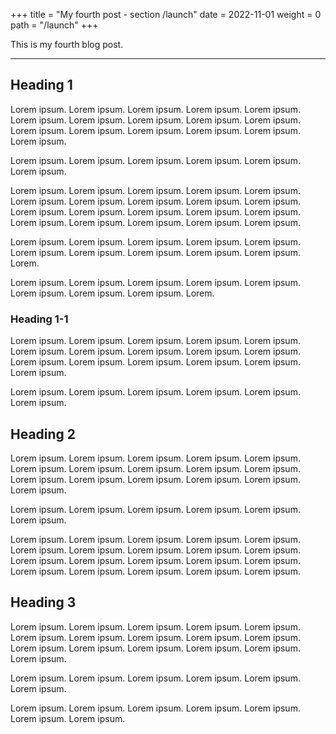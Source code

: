 +++
title = "My fourth post - section /launch"
date = 2022-11-01
weight = 0
path = "/launch"
+++

This is my fourth blog post.

---

## Heading 1

Lorem ipsum. Lorem ipsum. Lorem ipsum. Lorem ipsum. Lorem ipsum. Lorem ipsum.
Lorem ipsum. Lorem ipsum. Lorem ipsum. Lorem ipsum. Lorem ipsum. Lorem ipsum.
Lorem ipsum. Lorem ipsum. Lorem ipsum. Lorem ipsum.

Lorem ipsum. Lorem ipsum. Lorem ipsum. Lorem ipsum. Lorem ipsum. Lorem ipsum.

Lorem ipsum. Lorem ipsum. Lorem ipsum. Lorem ipsum. Lorem ipsum. Lorem ipsum.
Lorem ipsum. Lorem ipsum. Lorem ipsum. Lorem ipsum. Lorem ipsum. Lorem ipsum.
Lorem ipsum. Lorem ipsum. Lorem ipsum. Lorem ipsum. Lorem ipsum. Lorem ipsum.
Lorem ipsum. Lorem ipsum.

Lorem ipsum. Lorem ipsum. Lorem ipsum. Lorem ipsum. Lorem ipsum. Lorem ipsum.
Lorem ipsum. Lorem ipsum. Lorem ipsum. Lorem ipsum. Lorem.

Lorem ipsum. Lorem ipsum. Lorem ipsum. Lorem ipsum. Lorem ipsum. Lorem ipsum.
Lorem ipsum. Lorem ipsum. Lorem.

### Heading 1-1

Lorem ipsum. Lorem ipsum. Lorem ipsum. Lorem ipsum. Lorem ipsum. Lorem ipsum.
Lorem ipsum. Lorem ipsum. Lorem ipsum. Lorem ipsum. Lorem ipsum. Lorem ipsum.
Lorem ipsum. Lorem ipsum. Lorem ipsum. Lorem ipsum.

Lorem ipsum. Lorem ipsum. Lorem ipsum. Lorem ipsum. Lorem ipsum. Lorem ipsum.

## Heading 2

Lorem ipsum. Lorem ipsum. Lorem ipsum. Lorem ipsum. Lorem ipsum. Lorem ipsum.
Lorem ipsum. Lorem ipsum. Lorem ipsum. Lorem ipsum. Lorem ipsum. Lorem ipsum.
Lorem ipsum. Lorem ipsum. Lorem ipsum. Lorem ipsum.

Lorem ipsum. Lorem ipsum. Lorem ipsum. Lorem ipsum. Lorem ipsum. Lorem ipsum.

Lorem ipsum. Lorem ipsum. Lorem ipsum. Lorem ipsum. Lorem ipsum. Lorem ipsum.
Lorem ipsum. Lorem ipsum. Lorem ipsum. Lorem ipsum. Lorem ipsum. Lorem ipsum.
Lorem ipsum. Lorem ipsum. Lorem ipsum. Lorem ipsum. Lorem ipsum. Lorem ipsum.
Lorem ipsum. Lorem ipsum.

## Heading 3

Lorem ipsum. Lorem ipsum. Lorem ipsum. Lorem ipsum. Lorem ipsum. Lorem ipsum.
Lorem ipsum. Lorem ipsum. Lorem ipsum. Lorem ipsum. Lorem ipsum. Lorem ipsum.
Lorem ipsum. Lorem ipsum. Lorem ipsum. Lorem ipsum.

Lorem ipsum. Lorem ipsum. Lorem ipsum. Lorem ipsum. Lorem ipsum. Lorem ipsum.

Lorem ipsum. Lorem ipsum. Lorem ipsum. Lorem ipsum. Lorem ipsum. Lorem ipsum.
Lorem ipsum.